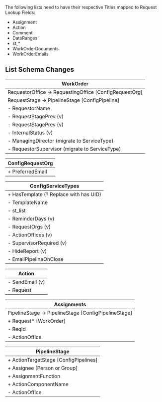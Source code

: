 The following lists need to have their respective Titles mapped to Request Lookup Fields:

- Assignment
- Action
- Comment
- DateRanges
- st\_\*
- WorkOrderDocuments
- WorkOrderEmails

## List Schema Changes

| WorkOrder                                                |
| -------------------------------------------------------- |
| RequestorOffice -> RequestingOffice \[ConfigRequestOrg\] |
| RequestStage -> PipelineStage \[ConfigPipeline\]         |
| \- RequestorName                                         |
| \- RequestStagePrev (v)                                  |
| \- RequestStagePrev (v)                                  |
| \- InternalStatus (v)                                    |
| \- ManagingDirector (migrate to ServiceType)             |
| \- RequestorSupervisor (migrate to ServiceType)          |

| ConfigRequestOrg |
| ---------------- |
| + PreferredEmail |

| ConfigServiceTypes                     |
| -------------------------------------- |
| + HasTemplate (? Replace with has UID) |
| \- TemplateName                        |
| \- st_list                             |
| \- ReminderDays (v)                    |
| \- RequestOrgs (v)                     |
| \- ActionOffices (v)                   |
| \- SupervisorRequired (v)              |
| \- HideReport (v)                      |
| \- EmailPipelineOnClose                |

| Action          |
| --------------- |
| - SendEmail (v) |
| - Request       |

| Assignments                                            |
| ------------------------------------------------------ |
| PipelineStage -> PipelineStage \[ConfigPipelineStage\] |
| + Request\* \[WorkOrder\]                              |
| - ReqId                                                |
| - ActionOffice                                         |

| PipelineStage                           |
| --------------------------------------- |
| + ActionTargetStage \[ConfigPipelines\] |
| + Assignee \[Person or Group\]          |
| + AssignmentFunction                    |
| + ActionComponentName                   |
| \- ActionOffice                         |
